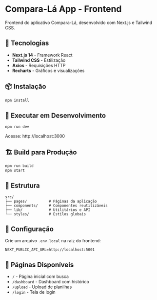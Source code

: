 # Compara-Lá App - Frontend

Frontend do aplicativo Compara-Lá, desenvolvido com Next.js e Tailwind CSS.

## 🚀 Tecnologias

- **Next.js 14** - Framework React
- **Tailwind CSS** - Estilização
- **Axios** - Requisições HTTP
- **Recharts** - Gráficos e visualizações

## 📦 Instalação

```bash
npm install
```

## 🏃 Executar em Desenvolvimento

```bash
npm run dev
```

Acesse: http://localhost:3000

## 🏗️ Build para Produção

```bash
npm run build
npm start
```

## 📁 Estrutura

```
src/
├── pages/          # Páginas da aplicação
├── components/     # Componentes reutilizáveis
├── lib/            # Utilitários e API
└── styles/         # Estilos globais
```

## 🔧 Configuração

Crie um arquivo `.env.local` na raiz do frontend:

```env
NEXT_PUBLIC_API_URL=http://localhost:5001
```

## 📄 Páginas Disponíveis

- `/` - Página inicial com busca
- `/dashboard` - Dashboard com histórico
- `/upload` - Upload de planilhas
- `/login` - Tela de login
